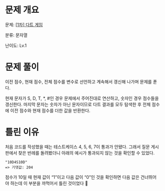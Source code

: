 # 문제 개요

문제: [[1차] 다트 게임](https://school.programmers.co.kr/learn/courses/30/lessons/176826)

분류: 문자열

난이도: Lv.1

# 문제 풀이

이전 점수, 현재 점수, 전체 점수를 변수로 선언하고 계속해서 갱신해 나가며 문제를 푼다.

현재 문자가 S, D, T, \*, #인 경우 문제에서 주어진대로 연산하고, 숫자인 경우 점수들을 갱신한다. 마지막 문자는 숫자가 아닌 문자이므로 다트 결과를 모두 탐색한 후 전체 점수에 이전 점수와 현재 점수를 더한 값을 반환한다.

# 틀린 이유

처음 코드를 작성했을 때는 테스트케이스 4, 5, 6, 7이 통과가 안됐다. 그래서 질문 게시판에서 찾은 반례를 돌려봤더니 아래의 예시가 통과되지 않는 것을 확인할 수 있었다.

```
"10D4S10D"
=> 기댓값: 204
```

점수가 10일 때 현재 값이 “1”이고 다음 값이 “0”인 것을 확인하면 다음 값은 건너뛰어야 하는데 이 부분을 까먹어서 틀린 것이었다 🥲
